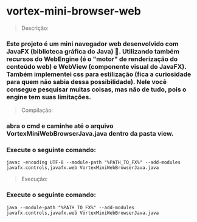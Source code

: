 ﻿# vortex-mini-browser-web

> Descrição:
### Este projeto é um mini navegador web desenvolvido com JavaFX (biblioteca gráfica do Java) 🚀. Utilizando também recursos do WebEngine (é o "motor" de renderização do conteúdo web) e WebView (componente visual do JavaFX). Também implementei css para estilização (fica a curiosidade para quem não sabia dessa possibilidade). Nele você consegue pesquisar muitas coisas, mas não de tudo, pois o engine tem suas limitações.

> Compilação:

### abra o cmd e caminhe até o arquivo VortexMiniWebBrowserJava.java dentro da pasta view.
### Execute o seguinte comando:
~~~
javac -encoding UTF-8 --module-path "%PATH_TO_FX%" --add-modules javafx.controls,javafx.web VortexMiniWebBrowserJava.java
~~~

> Execução:

### Execute o seguinte comando:
~~~
java --module-path "%PATH_TO_FX%" --add-modules javafx.controls,javafx.web VortexMiniWebBrowserJava.java
~~~
